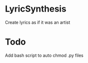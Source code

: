 # LyricSynthesis
Create lyrics as if it was an artist

# Todo
Add bash script to auto chmod .py files
